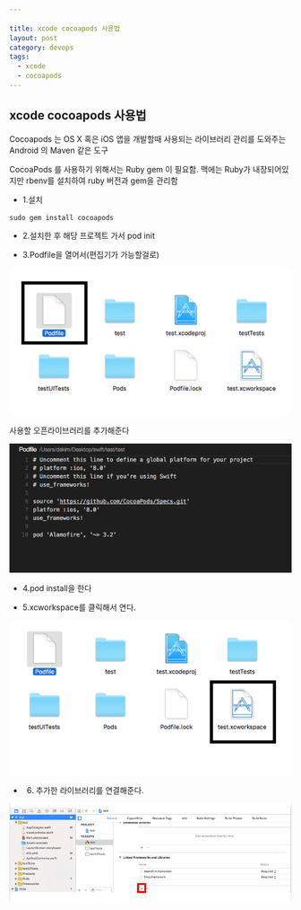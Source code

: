 ```yaml
---

title: xcode cocoapods 사용법
layout: post 
category: devops
tags: 
  - xcode
  - cocoapods
---
```


xcode cocoapods 사용법
---------------------------------------------

Cocoapods 는 OS X 혹은 iOS 앱을 개발할때 사용되는 라이브러리 관리를 도와주는 Android 의 Maven 같은 도구

CocoaPods 를 사용하기 위해서는 Ruby gem 이 필요함. 맥에는 Ruby가 내장되어있지만 rbenv를 설치하여 ruby 버전과 gem을 관리함

- 1.설치
```
sudo gem install cocoapods
```

- 2.설치한 후 해당 프로젝트 가서 pod init

- 3.Podfile을 열어서(편집기가 가능할걸로)

![1](/assets/imgs/2016/02/24/2016-02-24-xcode-cocoapods-1.png)


사용할 오픈라이브러리를 추가해준다


![2](/assets/imgs/2016/02/24/2016-02-24-xcode-cocoapods-2.png)


- 4.pod install을 한다

- 5.xcworkspace를 클릭해서 연다.

![3](/assets/imgs/2016/02/24/2016-02-24-xcode-cocoapods-3.png)

- 6. 추가한 라이브러리를 연결해준다.

![4](/assets/imgs/2016/02/24/2016-02-24-xcode-cocoapods-4.png)